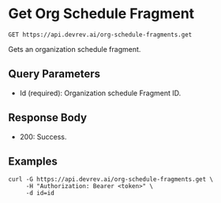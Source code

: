 # Get Org Schedule Fragment

```http
GET https://api.devrev.ai/org-schedule-fragments.get
```

Gets an organization schedule fragment.



## Query Parameters

- Id (required): Organization schedule Fragment ID.

## Response Body

- 200: Success.

## Examples

```shell
curl -G https://api.devrev.ai/org-schedule-fragments.get \
     -H "Authorization: Bearer <token>" \
     -d id=id
```